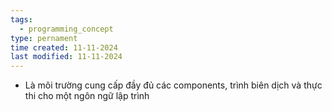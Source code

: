 ```yaml
---
tags:
  - programming_concept
type: pernament
time created: 11-11-2024
last modified: 11-11-2024
---
```

- Là môi trường cung cấp đầy đủ các components, trình biên dịch và thực thi cho một ngôn ngữ lập trình
